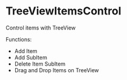 # TreeViewItemsControl
Control items with TreeView

Functions:

- Add Item
- Add SubItem
- Delete Item SubItem
- Drag and Drop Items on TreeView




